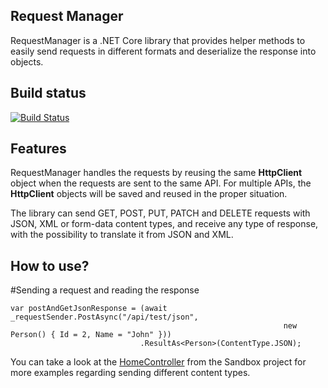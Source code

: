 ## Request Manager
RequestManager is a .NET Core library that provides helper methods to easily send requests in different formats and deserialize the response into objects. 

## Build status
[![Build Status](https://dev.azure.com/StreamWriter/RequestManager/_apis/build/status/StreamWriter.RequestManager)](https://dev.azure.com/StreamWriter/RequestManager/_build/latest?definitionId=1)

## Features
RequestManager handles the requests by reusing the same **HttpClient** object when the requests are sent to the same API. For multiple APIs, the **HttpClient** objects will be saved and reused in the proper situation.

The library can send GET, POST, PUT, PATCH and DELETE requests with JSON, XML or form-data content types, and receive any type of response, with the possibility to translate it from JSON and XML. 

## How to use?

#Sending a request and reading the response

```
var postAndGetJsonResponse = (await _requestSender.PostAsync("/api/test/json",
                                                             new Person() { Id = 2, Name = "John" }))
                             .ResultAs<Person>(ContentType.JSON);
```

You can take a look at the [HomeController](https://github.com/StreamWriter/RequestManager/blob/master/Sandbox/Controllers/HomeController.cs) from the Sandbox project for more examples regarding sending different content types.
